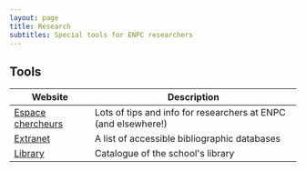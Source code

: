 ```yaml
---
layout: page
title: Research
subtitles: Special tools for ENPC researchers
---
```


## Tools

| Website                                                 | Description                                                    |
| ------------------------------------------------------- | -------------------------------------------------------------- |
| [Espace chercheurs](https://espacechercheurs.enpc.fr/)  | Lots of tips and info for researchers at ENPC (and elsewhere!) |
| [Extranet](https://extranet.enpc.fr/public/index.htm)   | A list of accessible bibliographic databases                   |
| [Library](https://bibliotheque.enpc.fr/exl-php/accueil) | Catalogue of the school's library                              |
